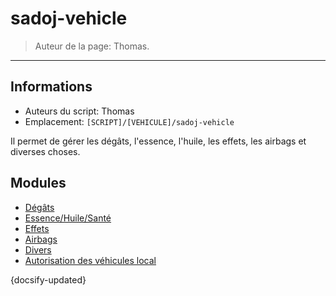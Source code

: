 # sadoj-vehicle

> Auteur de la page: Thomas.

---

## Informations

* Auteurs du script: Thomas
* Emplacement: `[SCRIPT]/[VEHICULE]/sadoj-vehicle`

Il permet de gérer les dégâts, l'essence, l'huile, les effets, les airbags et diverses choses.

## Modules

* [Dégâts](life/dev/framework/sadoj-vehicle/damage.md "Dégâts")
* [Essence/Huile/Santé](life/dev/framework/sadoj-vehicle/fuel_oil_dirt.md "Essence/Huile/Santé")
* [Effets](life/dev/framework/sadoj-vehicle/effects.md "Effets")
* [Airbags](life/dev/framework/sadoj-vehicle/airbags.md "Airbags")
* [Divers](life/dev/framework/sadoj-vehicle/misc.md "Divers")
* [Autorisation des véhicules local](life/dev/framework/sadoj-vehicle/localvehiclepermission.md "Autorisation des véhicules local")



{docsify-updated}
